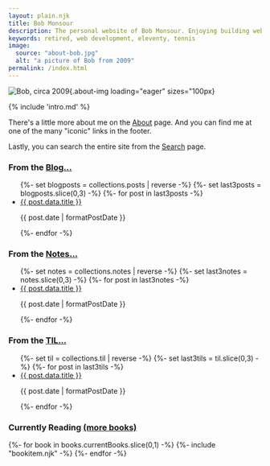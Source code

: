 ```yaml
---
layout: plain.njk
title: Bob Monsour
description: The personal website of Bob Monsour. Enjoying building websites with 11ty.
keywords: retired, web development, eleventy, tennis
image:
  source: "about-bob.jpg"
  alt: "a picture of Bob from 2009"
permalink: /index.html
---
```


![Bob, circa 2009](/assets/img/about-bob.jpg){.about-img loading="eager" sizes="100px}

{% include 'intro.md' %}

There's a little more about me on the [About](/about/) page. And you can find me at one of the many "iconic" links in the footer.

Lastly, you can search the entire site from the [Search](/search/) page.

<article class="homegrid">
	<div>
		<h3>From the <a href="/archive/">Blog...</a></h3>
		<ul>
			{%- set blogposts = collections.posts | reverse -%}
			{%- set last3posts = blogposts.slice(0,3) -%}
			{%- for post in last3posts -%}
				<li>
					<a href="{{ post.url }}">{{ post.data.title }}</a>
					<p class="blogdate">{{ post.date | formatPostDate }}</p>
				</li>
			{%- endfor -%}
		</ul>
	</div>
	<div>
		<h3>From the <a href="/notes/">Notes...</a></h3>
		<ul>
			{%- set notes = collections.notes | reverse -%}
			{%- set last3notes = notes.slice(0,3) -%}
			{%- for post in last3notes -%}
				<li>
					<a href="{{ post.url }}">{{ post.data.title }}</a>
					<p class="blogdate">{{ post.date | formatPostDate }}</p>
				</li>
			{%- endfor -%}
		</ul>
	</div>
	<div>
		<h3>From the <a href="/til/">TIL...</a></h3>
		<ul>
			{%- set til = collections.til | reverse -%}
			{%- set last3tils = til.slice(0,3) -%}
			{%- for post in last3tils -%}
				<li>
					<a href="{{ post.url }}">{{ post.data.title }}</a>
					<p class="blogdate">{{ post.date | formatPostDate }}</p>
				</li>
			{%- endfor -%}
		</ul>
	</div>
	<div>
		<h3>Currently Reading <a href="/books/">(more books)</a></h3>
		<div class="bklist">
			{%- for book in books.currentBooks.slice(0,1) -%}
				{%- include "bookitem.njk" -%}
			{%- endfor -%}
		</div>
	</div>
<div>

</div>
</article>
